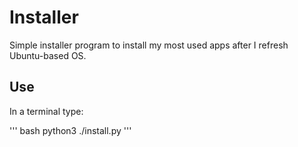 # Installer
Simple installer program to install my most used apps after I refresh Ubuntu-based OS.

## Use
In a terminal type:

''' bash
python3 ./install.py
'''
